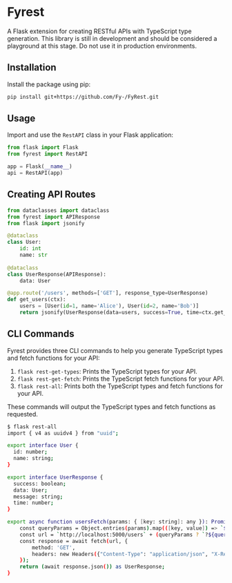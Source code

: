 # Fyrest

A Flask extension for creating RESTful APIs with TypeScript type generation. This library is still in development and should be considered a playground at this stage. Do not use it in production environments.

## Installation

Install the package using pip:

```bash
pip install git+https://github.com/Fy-/FyRest.git
```

## Usage 
Import and use the ```RestAPI``` class in your Flask application:

```python
from flask import Flask
from fyrest import RestAPI

app = Flask(__name__)
api = RestAPI(app)
```

## Creating API Routes

```python
from dataclasses import dataclass
from fyrest import APIResponse
from flask import jsonify

@dataclass
class User:
    id: int
    name: str
    
@dataclass
class UserResponse(APIResponse):
    data: User

@app.route('/users', methods=['GET'], response_type=UserResponse)
def get_users(ctx):
    users = [User(id=1, name='Alice'), User(id=2, name='Bob')]
    return jsonify(UserResponse(data=users, success=True, time=ctx.get_time()))
```

## CLI Commands
Fyrest provides three CLI commands to help you generate TypeScript types and fetch functions for your API:

1.  `flask rest-get-types`: Prints the TypeScript types for your API.
2.  `flask rest-get-fetch`: Prints the TypeScript fetch functions for your API.
3.  `flask rest-all`: Prints both the TypeScript types and fetch functions for your API.

These commands will output the TypeScript types and fetch functions as requested.

```bash
$ flask rest-all
import { v4 as uuidv4 } from "uuid";

export interface User {
  id: number;
  name: string;
}

export interface UserResponse {
  success: boolean;
  data: User;
  message: string;
  time: number;
}

export async function usersFetch(params: { [key: string]: any }): Promise<UserResponse> {
    const queryParams = Object.entries(params).map(([key, value]) => `${encodeURIComponent(key)}=${encodeURIComponent(value)}`).join('&');
    const url = `http://localhost:5000/users` + (queryParams ? `?${queryParams}` : '');
    const response = await fetch(url, {
        method: 'GET',
        headers: new Headers({"Content-Type": "application/json", "X-Request-Id": uuidv4(), "X-Fyrest-Session": session})
    });
    return (await response.json()) as UserResponse;
}

```